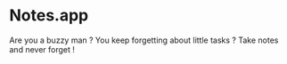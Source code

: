 # Notes.app
Are you a buzzy man ? You keep forgetting about little tasks ? Take notes and never forget ! 
